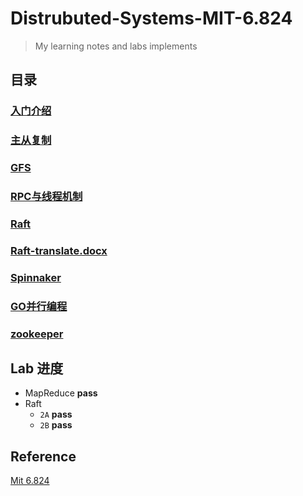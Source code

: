 # Distrubuted-Systems-MIT-6.824
> My learning notes and labs implements


## 目录

### [入门介绍](./notes/分布式系统6.824-入门介绍.md)

### [主从复制](./notes/分布式系统6.824-主从复制.md)

### [GFS](./notes/分布式系统6.824-GFS.md)

### [RPC与线程机制](./notes/分布式系统6.824-RPC与线程机制.md)

### [Raft](./notes/分布式系统6.824-Raft.md)

### [Raft-translate.docx](./notes/raft-translate.docx)

### [Spinnaker](./notes/分布式系统6.824-Spinnaker.md)

### [GO并行编程](./notes/golang并行编程.md)

### [zookeeper](./notes/分布式系统6.824-zookeeper.md)

## Lab 进度

+ MapReduce  __pass__
+ Raft
	- `2A` __pass__
	- `2B` __pass__

## Reference

[Mit 6.824](https://pdos.csail.mit.edu/6.824/schedule.html)
